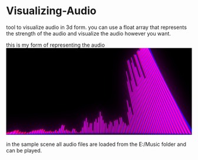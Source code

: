 # Visualizing-Audio
 tool to visualize audio in 3d form.
 you can use a float array that represents the strength of the audio and visualize the audio however you want.
 
 this is my form of representing the audio
 ![example](./showcase.png)
 
 in the sample scene all audio files are loaded from the E:/Music folder and can be played.
